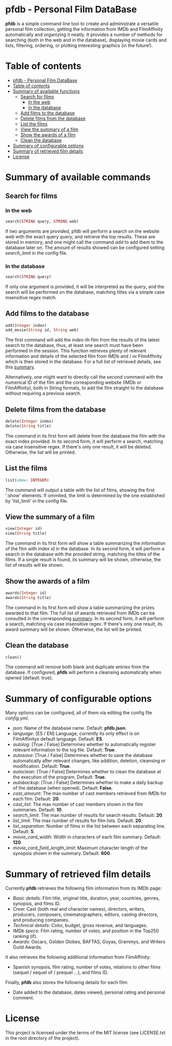 # pfdb - Personal Film DataBase
**pfdb** is a simple command line tool to create and administrate a versatile personal film collection, getting the information from IMDb and FilmAffinity automatically and organizing it neatly. It provides a number of methods for searching (both in the web and in the database), displaying movie cards and lists, filtering, ordering, or plotting interesting graphics (in the future!).

# Table of contents

  * [pfdb - Personal Film DataBase](#pfdb---personal-film-database)
  * [Table of contents](#table-of-contents)
  * [Summary of available functions](#summary-of-available-functions)
    * [Search for films](#search-for-films)
      * [In the web](#in-the-web)
      * [In the database](#in-the-database)
    * [Add films to the database](#add-films-to-the-database)
    * [Delete films from the database](#delete-films-from-the-database)
    * [List the films](#list-the-films)
    * [View the summary of a film](#view-the-summary-of-a-film)
    * [Show the awards of a film](#show-the-awards-of-a-film)
    * [Clean the database](#clean-the-database)
  * [Summary of configurable options](#summary-of-configurable-options)
  * [Summary of retrieved film details](#summary-of-retrieved-film-information)
  * [License](#license)

# Summary of available commands

## Search for films

### In the web
```ruby
search(STRING query, STRING web)
```
If two arguments are provided, pfdb will perform a search on the website *web* with the exact query *query*, and retrieve the top results. These are stored in memory, and one might call the command *add* to add them to the database later on. The amount of results showed can be configured setting *search_limit* in the config file.

### In the database
```ruby
search(STRING query)
```
If only one argument is provided, it will be interpreted as the *query*, and the search will be performed on the database, matching titles via a simple case insensitive regex match.

## Add films to the database
```ruby
add(Integer index)
add_movie(String id, String web)
```
The first command will add the *index*-th film from the results of the latest search to the database, thus, at least one search must have been performed in the session. This function retrieves plenty of relevant information and details of the selected film from IMDb and / or FilmAffinity which is then stored in the database. For a full list of retrieved details, see this [summary](#summary-of-retrieved-film-information).

Alternatively, one might want to directly call the second command with the numerical ID of the film and the corresponding website (IMDb or FilmAffinity), both in String formats, to add the film straight to the database without requiring a previous search.

## Delete films from the database
```ruby
delete(Integer index)
delete(String title)
```
The command in its first form will delete from the database the film with the exact index provided. In its second form, it will perform a search, matching via case insensitive regex. If there's only one result, it will be deleted. Otherwise, the list will be printed.

## List the films
```ruby
list(show: INTEGER)
```
The command will output a table with the list of films, showing the first ':show' elements. If ommited, the limit is determined by the one established by 'list_limit' in the config file.

## View the summary of a film
```ruby
view(Integer id)
view(String title)
```
The command in its first form will show a table summarizing the information of the film with index *id* in the database. In its second form, it will perform a search in the database with the provided string, matching the titles of the films. If a single result is found, its summary will be shown, otherwise, the list of results will be shown.

## Show the awards of a film
```ruby
awards(Integer id)
awards(String title)
```
The command in its first form will show a table summarizing the prizes awarded to that film. The full list of awards retrieved from IMDb can be consulted in the corresponding [summary](#summary-of-retrieved-film-information). In its second form, it will perform a search, matching via case insensitive regex. If there's only one result, its award summary will be shown. Otherwise, the list will be printed.

## Clean the database
```ruby
clean()
```
The command will remove both blank and duplicate entries from the database. If configured, **pfdb** will perform a cleansing automatically when opened (default: true).

# Summary of configurable options
Many options can be configured, all of them via editing the config file *config.yml*.

- *json*: Name of the database name. Default: **pfdb.json**.
- *language*: [ES / EN] Language, currently its only effect is on FilmAffinitys default language. Default: **ES**.
- *autolog*: [True / False] Determines whether to automatically register relevant information to the log file. Default: **True**.
- *autosave*: [True / False] Determines whether to save the database automatically after relevant changes, like addition, deletion, cleansing or modification. Default: **True**.
- *autoclean*: [True / False] Determines whether to clean the database at the execution of the program. Default: **True**.
- *autobackup*: [True / False] Determines whether to make a daily backup of the database (when opened). Default: **False**.
- *cast_amount*: The max number of cast members retrieved from IMDb for each film. Default: **20**.
- *cast_list*: The max number of cast members shown in the film summaries. Default: **10**.
- *search_limit*: The max number of results for search results. Default: **20**.
- *list_limit*: The max number of results for film lists. Default: **20**.
- *list_separation*: Number of films in the list between each separating line. Default: **5**.
- *movie_card_width*: Width in characters of each film summary. Default: **120**.
- *movie_card_field_length_limit*: Maximum character length of the synopsis shown in the summary. Default: **600**.

# Summary of retrieved film details
Currently **pfdb** retrieves the following film information from its IMDb page:

- *Basic details*: Film title, original title, duration, year, countries, genres, synopsis, and films ID.
- *Crew*: Cast (both real and character names), directors, writers, producers, composers, cinematographers, editors, casting directors, and producing companies.
- *Technical details*: Color, budget, gross revenue, and languages.
- *IMDb specs*: Film rating, number of votes, and position in the Top250 ranking (if).
- *Awards*: Oscars, Golden Globes, BAFTAS, Goyas, Grammys, and Writers Guild Awards.

It also retrieves the following additional information from FilmAffinity:

- Spanish synopsis, film rating, number of votes, relations to other films (sequel / sequel of / prequel ...), and films ID.

Finally, **pfdb** also stores the following details for each film:

- Date added to the database, dates viewed, personal rating and personal comment.

# License
This project is licensed under the terms of the MIT license (see LICENSE.txt in the root directory of the project).
